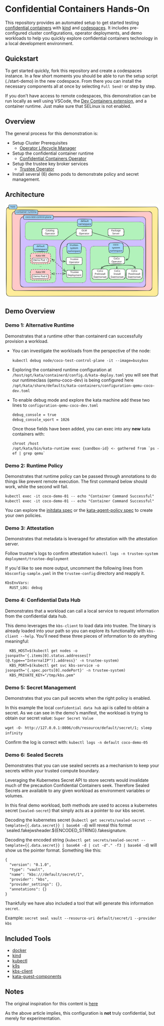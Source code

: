 # Confidential Containers Hands-On

This repository provides an automated setup to get started testing [confidential containers](https://confidentialcontainers.org/) with [kind](https://kind.sigs.k8s.io/) and [codespaces](https://docs.github.com/en/codespaces). It includes pre-configured cluster configurations, operator deployments, and demo workloads to help you quickly explore confidential containers technology in a local development environment.

## Quickstart

To get started quickly, fork this repository and create a codespaces instance. In a few short moments you should be able to run the setup script (./start-demo) in the new codespace. From there you can install the necessary components all at once by selecting `Full Send!` or step by step.

If you don't have access to remote codespaces, this demonstration can be run locally as well using VSCode, the [Dev Containers extension](https://marketplace.visualstudio.com/items?itemName=ms-vscode-remote.remote-containers), and a container runtime. Just make sure that SELinux is not enabled.

## Overview

The general process for this demonstration is:
* Setup Cluster Prerequisites
  * [Operator Lifecycle Manager](https://github.com/operator-framework/operator-lifecycle-manager)
* Setup the confidential container runtime
  * [Confidential Containers Operator](https://github.com/confidential-containers/operator)
* Setup the trustee key broker services
  * [Trustee Operator](https://github.com/confidential-containers/trustee-operator)
* Install several (6) demo pods to demonstrate policy and secret management.

## Architecture

![Architecture](Architecture.svg)

## Demo Overview

### Demo 1: Alternative Runtime

Demonstrates that a runtime other than containerd can successfully provision a workload.

* You can investigate the workloads from the perspective of the node: 

  `kubectl debug node/coco-test-control-plane -it --image=busybox`

* Exploring the containerd runtime configuration at `/host/opt/kata/containerd/config.d/kata-deploy.toml` you will see that our runtimeclass (qemu-coco-dev) is being configured here `/opt/kata/share/defaults/kata-containers/configuration-qemu-coco-dev.toml`

* To enable debug mode and explore the kata machine add these two lines to `configuration-qemu-coco-dev.toml`

  ```
  debug_console = true
  debug_console_vport = 1026
  ```
  Once those fields have been added, you can exec into any **new** kata containers with:

  ```
  chroot /host
  /opt/kata/bin/kata-runtime exec {sandbox-id} <- gathered from `ps -ef | grep qemu`
  ```

### Demo 2: Runtime Policy

Demonstrates that runtime policy can be passed through annotations to do things like prevent remote execution. The first command below should work, while the second will fail.

```
kubectl exec -it coco-demo-01 -- echo "Container Command Successful"
kubectl exec -it coco-demo-01 -- echo "Container Command Successful"
```

You can explore the [initdata spec](https://github.com/confidential-containers/trustee/blob/162c620fd9bcd8d6db4bb5b0a5944932a160e89f/kbs/docs/initdata.md) or the [kata-agent-policy spec](https://github.com/kata-containers/kata-containers/blob/main/docs/how-to/how-to-use-the-kata-agent-policy.md) to create your own policies.

### Demo 3: Attestation

Demonstrates that metadata is leveraged for attestation with the attestation server.

Follow trustee's logs to confirm attestation `kubectl logs -n trustee-system deployment/trustee-deployment`

If you'd like to see more output, uncomment the following lines from `kbsconfig-sample.yaml` in the `trustee-config` directory and reapply it.

  ```
  KbsEnvVars:
    RUST_LOG: debug
  ```

### Demo 4: Confidential Data Hub

Demonstrates that a workload can call a local service to request information from the confidential data hub.

This demo leverages the `kbs-client` to load data into trustee. The binary is already loaded into your path so you can explore its functionality with `kbs-client --help`. You'll need these three pieces of information to do anything meaningful:

  ```
	KBS_HOST=$(kubectl get nodes -o jsonpath='{.items[0].status.addresses[?(@.type=="InternalIP")].address}' -n trustee-system)
	KBS_PORT=$(kubectl get svc kbs-service -o jsonpath='{.spec.ports[0].nodePort}' -n trustee-system)
	KBS_PRIVATE_KEY="/tmp/kbs.pem"
  ```

### Demo 5: Secret Management

Demonstrates that you can pull secrets when the right policy is enabled.

In this example the local `confidential data hub` api is called to obtain a secret. As we can see in the demo's manifest, the workload is trying to obtain our secret value: `Super Secret Value`

  `wget -O- http://127.0.0.1:8006/cdh/resource/default/secret/1; sleep infinity`

Confirm the log is correct with: `kubectl logs -n default coco-demo-05`
  

### Demo 6: Sealed Secrets

Demonstrates that you can use sealed secrets as a mechanism to keep your secrets within your trusted compute boundary.

Leveraging the Kubernetes Secret API to store secrets would invalidate much of the precaution Confidential Containers seek. Therefore Sealed Secrets are available to any given workload as environment variables or volumes.

In this final demo workload, both methods are used to access a kubernetes secret (`sealed-secret`) that simply acts as a pointer to our kbs secret.

Decoding the kubernetes secret (`kubectl get secrets/sealed-secret --template={{.data.secret}} | base64 -d`) will reveal this format `sealed.fakejwsheader.${ENCODED_STRING}.fakesignature.

Decoding the encoded string (`kubectl get secrets/sealed-secret --template={{.data.secret}} | base64 -d | cut -d"." -f3 | base64 -d`) will show us the pointer format. Something like this:

```
{
  "version": "0.1.0",
  "type": "vault",
  "name": "kbs:///default/secret/1",
  "provider": "kbs",
  "provider_settings": {},
  "annotations": {}
}
```

Thankfully we have also included a tool that will generate this information `secret`.

Example: `secret seal vault --resource-uri default/secret/1 --provider kbs`

## Included Tools

* [docker](https://docs.docker.com/reference/cli/docker/?_gl=1*875gcq*_gcl_au*ODc5OTQ1NDA5LjE3NjAzNjI0Mjg.*_ga*MTcyNDQxODM1MS4xNzU5NzY0NTQx*_ga_XJWPQMJYHQ*czE3NjA0NzEyMzckbzEwJGcxJHQxNzYwNDcxMjQ4JGo0OSRsMCRoMA..)
* [kind](https://kind.sigs.k8s.io/)
* [kubectl](https://kubernetes.io/docs/reference/kubectl/)
* [k9s](https://github.com/derailed/k9s)
* [kbs-client](https://github.com/confidential-containers/trustee/pkgs/container/staged-images%2Fkbs-client)
* [kata-guest-components](https://github.com/confidential-containers/guest-components)

## Notes

The original inspiration for this content is [here](https://confidentialcontainers.org/blog/2024/12/03/confidential-containers-without-confidential-hardware/)

As the above article implies, this configuration is **not** truly confidential, but merely for experimentation.